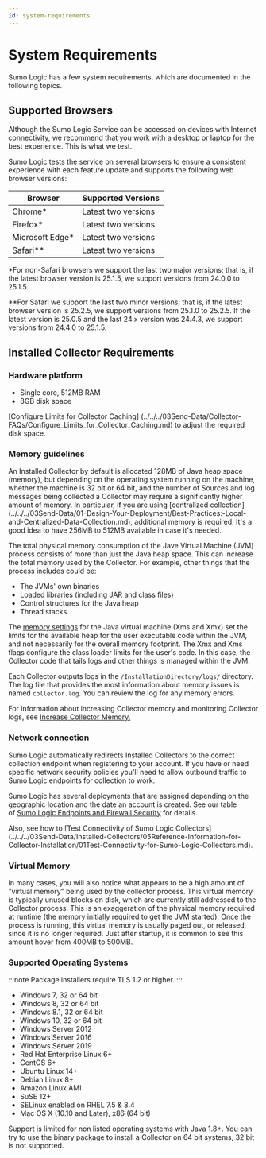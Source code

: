 ```yaml
---
id: system-requirements
---
```


# System Requirements

Sumo Logic has a few system requirements, which are documented in the following topics.

## Supported Browsers

Although the Sumo Logic Service can be accessed on devices with Internet connectivity, we recommend that you work with a desktop or laptop for the best experience. This is what we test. 

Sumo Logic tests the service on several browsers to ensure a consistent experience with each feature update and supports the following web browser versions:

| Browser | Supported Versions |
|------------------|------------------------|
| Chrome\*         | Latest two versions    |
| Firefox\*        | Latest two versions    |
| Microsoft Edge\* | Latest two versions    |
| Safari\*\*       | Latest two versions    |

\*For non-Safari browsers we support the last two major versions; that is, if the latest browser version is 25.1.5, we support versions from 24.0.0 to 25.1.5.  
  
\*\*For Safari we support the last two minor versions; that is, if the latest browser version is 25.2.5, we support versions from 25.1.0 to 25.2.5. If the latest version is 25.0.5 and the last 24.x version was 24.4.3, we support versions from 24.4.0 to 25.1.5.

## Installed Collector Requirements

### Hardware platform

* Single core, 512MB RAM
* 8GB disk space

[Configure Limits for Collector Caching] (../../../03Send-Data/Collector-FAQs/Configure_Limits_for_Collector_Caching.md) to adjust the required disk space.

### Memory guidelines

An Installed Collector by default is allocated 128MB of Java heap space (memory), but depending on the operating system running on the machine, whether the machine is 32 bit or 64 bit, and the number of Sources and log messages being collected a Collector may require a significantly higher amount of memory. In particular, if you are using [centralized collection] (../../../03Send-Data/01-Design-Your-Deployment/Best-Practices:-Local-and-Centralized-Data-Collection.md), additional memory is required. It's a good idea to have 256MB to 512MB available in case it's needed.

The total physical memory consumption of the Jave Virtual Machine (JVM) process consists of more than just the Java heap space. This can increase the total memory used by the Collector. For example, other things that the process includes could be:

* The JVMs' own binaries 
* Loaded libraries (including JAR and class files) 
* Control structures for the Java heap 
* Thread stacks

The [memory settings](../../../03Send-Data/Collector-FAQs/Increase-memory-in-a-Collector.md) for the Java virtual machine (Xms and Xmx) set the limits for the available heap for the user executable code within the JVM, and not necessarily for the overall memory footprint. The Xmx and Xms flags configure the class loader limits for the user's code. In this case, the Collector code that tails logs and other things is managed within the JVM.

Each Collector outputs logs in the `/InstallationDirectory/logs/`
directory. The log file that provides the most information about memory
issues is named `collector.log`. You can review the log for any memory
errors.

For information about increasing Collector memory and monitoring
Collector logs, see [Increase Collector
Memory](../../../03Send-Data/Collector-FAQs/Increase-memory-in-a-Collector.md "Increase Collector Memory")[.](../../../03Send-Data/Collector-FAQs/Increase-memory-in-a-Collector.md "Send-Data/Collector-FAQs/Increase_memory_in_a_Collector")

### Network connection

Sumo Logic automatically redirects Installed Collectors to the correct collection endpoint when registering to your account. If you have or need specific network security policies you'll need to allow outbound traffic to Sumo Logic endpoints for collection to work.

Sumo Logic has several deployments that are assigned depending on the geographic location and the date an account is created. See our table of [Sumo Logic Endpoints and Firewall Security](../../../APIs/General-API-Information/Sumo-Logic-Endpoints-by-Deployment-and-Firewall-Security.md) for details.

Also, see how to [Test Connectivity of Sumo Logic Collectors] (../../../03Send-Data/Installed-Collectors/05Reference-Information-for-Collector-Installation/01Test-Connectivity-for-Sumo-Logic-Collectors.md).

### Virtual Memory

In many cases, you will also notice what appears to be a high amount of "virtual memory" being used by the collector process. This virtual memory is typically unused blocks on disk, which are currently still addressed to the Collector process. This is an exaggeration of the physical memory required at runtime (the memory initially required to get the JVM started). Once the process is running, this virtual memory is usually paged out, or released, since it is no longer required. Just after startup, it is common to see this amount hover from 400MB to 500MB.

### Supported Operating Systems

:::note
Package installers require TLS 1.2 or higher.
:::

* Windows 7, 32 or 64 bit 
* Windows 8, 32 or 64 bit
* Windows 8.1, 32 or 64 bit
* Windows 10, 32 or 64 bit
* Windows Server 2012
* Windows Server 2016
* Windows Server 2019
* Red Hat Enterprise Linux 6+
* CentOS 6+
* Ubuntu Linux 14+
* Debian Linux 8+
* Amazon Linux AMI
* SuSE 12+
* SELinux enabled on RHEL 7.5 & 8.4
* Mac OS X (10.10 and Later), x86 (64 bit)

Support is limited for non listed operating systems with Java 1.8+. You can try to use the binary package to install a Collector on 64 bit systems, 32 bit is not supported.